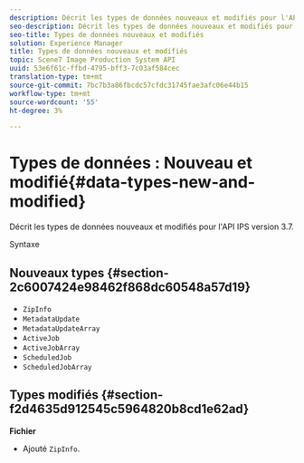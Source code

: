 ```yaml
---
description: Décrit les types de données nouveaux et modifiés pour l'API IPS version 3.7.
seo-description: Décrit les types de données nouveaux et modifiés pour l'API IPS version 3.7.
seo-title: Types de données nouveaux et modifiés
solution: Experience Manager
title: Types de données nouveaux et modifiés
topic: Scene7 Image Production System API
uuid: 53e6f61c-ffbd-4795-bff3-7c03af584cec
translation-type: tm+mt
source-git-commit: 7bc7b3a86fbcdc57cfdc31745fae3afc06e44b15
workflow-type: tm+mt
source-wordcount: '55'
ht-degree: 3%

---
```



# Types de données : Nouveau et modifié{#data-types-new-and-modified}

Décrit les types de données nouveaux et modifiés pour l&#39;API IPS version 3.7.

Syntaxe

## Nouveaux types {#section-2c6007424e98462f868dc60548a57d19}

* `ZipInfo`
* `MetadataUpdate`
* `MetadataUpdateArray`
* `ActiveJob`
* `ActiveJobArray`
* `ScheduledJob`
* `ScheduledJobArray`

## Types modifiés {#section-f2d4635d912545c5964820b8cd1e62ad}

**Fichier**

* Ajouté `ZipInfo`.

